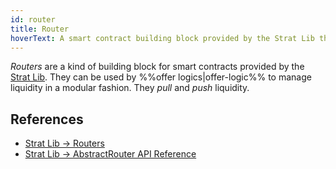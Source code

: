 ```yaml
---
id: router
title: Router
hoverText: A smart contract building block provided by the Strat Lib that is used by an offer logic to manage liquidity in a modular fashion.
---
```


_Routers_ are a kind of building block for smart contracts provided by the [Strat Lib](../strat-lib/README.md). They can be used by %%offer logics|offer-logic%% to manage liquidity in a modular fashion. They _pull_ and _push_ liquidity.

## References

* [Strat Lib -> Routers](../strat-lib/technical-references/router.md)
* [Strat Lib -> AbstractRouter API Reference](../strat-lib/technical-references/code/strategies/routers/AbstractRouter)
